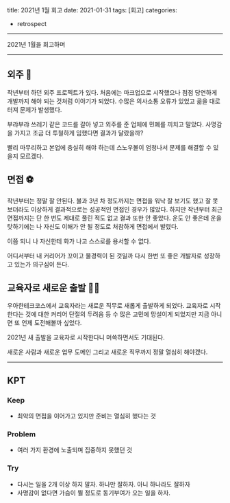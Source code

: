 title: 2021년 1월 회고
date: 2021-01-31
tags: [회고]
categories:
- retrospect

---

2021년 1월을 회고하며

<!-- more -->

---

## 외주 🤯

작년부터 하던 외주 프로젝트가 있다.
처음에는 마크업으로 시작했으나 점점 당연하게 개발까지 해야 되는 것처럼 이야기가 되었다.
수많은 의사소통 오류가 있었고 곪을 대로 터져 문제가 발생했다.

부랴부랴 쓰레기 같은 코드를 갈아 넣고 외주를 준 업체에 민폐를 끼치고 말았다.
사명감을 가지고 조금 더 투철하게 임했다면 결과가 달랐을까?

빨리 마무리하고 본업에 충실히 해야 하는데 스노우볼이 엄청나서 문제를 해결할 수 있을지 모르겠다.

## 면접 ⚽️

작년부터는 정말 잘 안된다.
불과 3년 차 정도까지는 면접을 워낙 잘 보기도 했고 잘 못 보더라도 이상하게 결과적으로는 성공적인 면접인 경우가 많았다.
하지만 작년부터 최근 면접까지는 단 한 번도 제대로 풀린 적도 없고 결과 또한 안 좋았다.
운도 안 좋은데 운을 탓하기에는 나 자신도 이해가 안 될 정도로 처참하게 면접에서 발렸다.

이쯤 되니 나 자신한테 화가 나고 스스로를 용서할 수 없다.

어디서부터 내 커리어가 꼬이고 물경력이 된 것일까 다시 한번 또 좋은 개발자로 성장하고 있는가 의구심이 든다.

## 교육자로 새로운 출발 👨‍🏫

우아한테크코스에서 교육자라는 새로운 직무로 새롭게 출발하게 되었다.
교육자로 시작한다는 것에 대한 커리어 단절의 두려움 등 수 많은 고민에 망설이게 되었지만 지금 아니면 또 언제 도전해볼까 싶었다.

2021년 새 출발을 교육자로 시작한다니 머쓱하면서도 기대된다.

새로운 사람과 새로운 업무 도메인 그리고 새로운 직무까지 정말 열심히 해야겠다.

---

## KPT

### Keep

- 최악의 면접을 이어가고 있지만 준비는 열심히 했다는 것

### Problem

- 여러 가지 환경에 노출되며 집중하지 못했던 것

### Try

- 다시는 일을 2개 이상 하지 말자. 하나만 잘하자. 아니 하나라도 잘하자
- 사명감이 없다면 가슴이 뛸 정도로 동기부여가 오는 일을 하자.